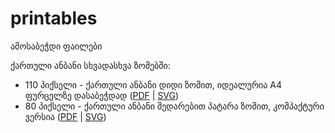 # printables

ამოსაბეჭდი ფაილები

ქართული ანბანი სხვადასხვა ზომებში:
* 110 პიქსელი - ქართული ანბანი დიდი ზომით, იდეალურია A4 ფურცელზე დასაბეჭდად ([PDF](https://bumbeishvili.github.io/printables/ანბანი-110px.pdf) | [SVG](https://bumbeishvili.github.io/printables/ანბანი-110px.svg))
* 80 პიქსელი - ქართული ანბანი შედარებით პატარა ზომით, კომპაქტური ვერსია ([PDF](https://bumbeishvili.github.io/printables/ანბანი-80px.pdf) | [SVG](https://bumbeishvili.github.io/printables/ანბანი-80px.svg))